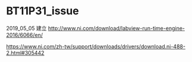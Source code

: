 # BT11P31_issue
2019_05_05 建立
http://www.ni.com/download/labview-run-time-engine-2016/6066/en/

https://www.ni.com/zh-tw/support/downloads/drivers/download.ni-488-2.html#305442
